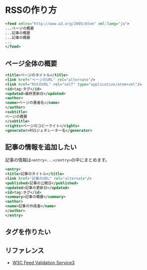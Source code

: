 # RSSの作り方

```xml
<feed xmlns="http://www.w3.org/2005/Atom" xml:lang="ja">
...ページの概要
...記事の概要
...記事の概要
...
</feed>
```

## ページ全体の概要

```xml
<title>ページのタイトル</title>
<link href="ページのURL" rel="alternate"/>
<link href="RSSのURL" rel="self" type="application/atom+xml"/>
<id>tag:タグ</id>
<updated>最終更新日</updated>
<author>
<name>ページの著者名</name>
</author>
<subtitle>
ページの概要
</subtitle>
<rights>ページのコピーライト</rights>
<generator>RSSジェネレーター名</generator>
```

## 記事の情報を追加したい

記事の情報は``<entry>...</entry>``の中にまとめます。

```xml
<entry>
<title>記事のタイトル</title>
<link href="記事のURL" rel="alternate"/>
<published>記事の公開日</published>
<updated>記事の更新日</updated>
<id>tag:タグ</id>
<summary>記事の概要</summary>
<author>
<name>記事の作成者</name>
</author>
</entry>
```

## タグを作りたい



## リファレンス

- [W3C Feed Validation Service3](https://validator.w3.org/feed/)
